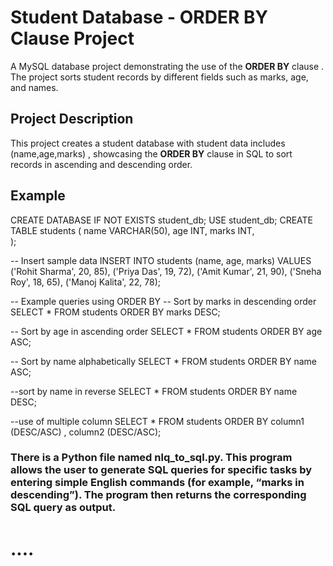# Student Database - ORDER BY Clause Project

A MySQL database project demonstrating the use of the **ORDER BY** clause . The project sorts student records by different fields such as marks, age, and names.

## Project Description

This project creates a student database with student data includes (name,age,marks) , showcasing the **ORDER BY** clause in SQL to sort records in ascending and descending order.

## Example
CREATE DATABASE IF NOT EXISTS student_db;
USE student_db;
CREATE TABLE students (
    name VARCHAR(50),
    age INT,
    marks INT,   
);

-- Insert sample data
INSERT INTO students (name, age, marks) VALUES
('Rohit Sharma', 20, 85),
('Priya Das', 19, 72),
('Amit Kumar', 21, 90),
('Sneha Roy', 18, 65),
('Manoj Kalita', 22, 78);

-- Example queries using ORDER BY
-- Sort by marks in descending order
SELECT * FROM students ORDER BY marks DESC;

-- Sort by age in ascending order
SELECT * FROM students ORDER BY age ASC;

-- Sort by name alphabetically
SELECT * FROM students ORDER BY name ASC;

--sort by name in reverse
SELECT * FROM students ORDER BY name DESC;

--use of multiple column 
SELECT * FROM students ORDER BY column1 (DESC/ASC) , column2 (DESC/ASC);


### There is a Python file named nlq_to_sql.py. This program allows the user to generate SQL queries for specific tasks by entering simple English commands (for example, “marks in descending”). The program then returns the corresponding SQL query as output.
# ....
